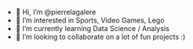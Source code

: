 - 👋 Hi, I’m @pierrelagalere
- 👀 I’m interested in Sports, Video Games, Lego 
- 🌱 I’m currently learning Data Science / Analysis
- 💞️ I’m looking to collaborate on a lot of fun projects :)

<!---
pierrelagalere/pierrelagalere is a ✨ special ✨ repository because its `README.md` (this file) appears on your GitHub profile.
You can click the Preview link to take a look at your changes.
--->
